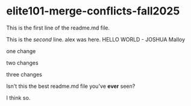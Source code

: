 # elite101-merge-conflicts-fall2025

This is the first line of the readme.md file.

This is the _second_ line. alex was here. HELLO WORLD - JOSHUA Malloy 

one change

two changes

three changes

Isn't this the best readme.md file you've **ever** seen?

I think so.
